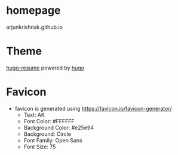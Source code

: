 # homepage
<!-- [![Build Status](https://travis-ci.com/sumeetsahu/homepage.svg?branch=master)](https://travis-ci.com/sumeetsahu/homepage) -->

arjunkrishnak.github.io
# Theme
  [hugo-resume](https://github.com/eddiewebb/hugo-resume) powered by [hugo](https://gohugo.io/)
# Favicon 
- favicon is generated using https://favicon.io/favicon-generator/ 
  - Text: AK
  - Font Color: #FFFFFF
  - Background Color: #e25e94
  - Background: Circle
  - Font Family: Open Sans
  - Font Size: 75

